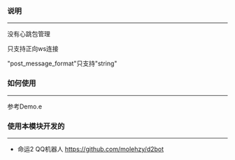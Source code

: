 ### 说明
----
没有心跳包管理

只支持正向ws连接

"post_message_format"只支持"string"

### 如何使用
----
参考Demo.e

### 使用本模块开发的
----
+ 命运2 QQ机器人 https://github.com/molehzy/d2bot

